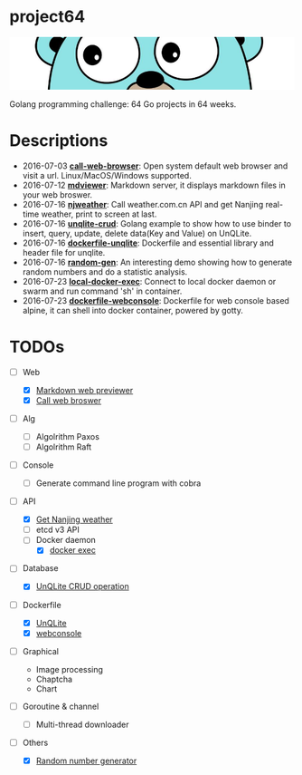 # project64
![Golang peep](https://raw.githubusercontent.com/zyfdegh/project64/master/raw/golang-peep.png)

Golang programming challenge: 64 Go projects in 64 weeks.

# Descriptions
- 2016-07-03 [**call-web-browser**][1]: Open system default web browser and visit a url. Linux/MacOS/Windows supported.
- 2016-07-12 [**mdviewer**][2]: Markdown server, it displays markdown files in your web broswer.
- 2016-07-16 [**njweather**][3]: Call weather.com.cn API and get Nanjing real-time weather, print to screen at last.
- 2016-07-16 [**unqlite-crud**][4]: Golang example to show how to use binder to insert, query, update, delete data(Key and Value) on UnQLite.
- 2016-07-16 [**dockerfile-unqlite**][5]: Dockerfile and essential library and header file for unqlite.
- 2016-07-16 [**random-gen**][6]: An interesting demo showing how to generate random numbers and do a statistic analysis. 
- 2016-07-23 [**local-docker-exec**][7]: Connect to local docker daemon or swarm and run command 'sh' in container.
- 2016-07-23 [**dockerfile-webconsole**][8]: Dockerfile for web console based alpine, it can shell into docker container, powered by gotty.

# TODOs

- [ ] Web
	- [X]  [Markdown web previewer][2]
	- [X]  [Call web broswer][1]

- [ ] Alg
	- [ ] Algolrithm Paxos
	- [ ] Algolrithm Raft
	
- [ ] Console
	- [ ] Generate command line program with cobra

- [ ] API
	- [X]  [Get Nanjing weather][3]
	- [ ] etcd v3 API
	- [ ] Docker daemon
		- [X]  [docker exec][7]
	
- [ ] Database
	- [X]  [UnQLite CRUD operation][4]
	
- [ ] Dockerfile
	- [X]  [UnQLite][5]
	- [X]  [webconsole][8]

- [ ] Graphical
	- Image processing
	- Chaptcha
	- Chart

- [ ] Goroutine & channel
	- [ ] Multi-thread downloader

- [ ] Others
	- [X]  [Random number generator][3]


[1]:https://github.com/zyfdegh/call-web-broswer
[2]:https://github.com/zyfdegh/mdviewer
[3]:https://github.com/zyfdegh/njweather
[4]:https://github.com/zyfdegh/unqlite-crud
[5]:https://github.com/zyfdegh/dockerfile-unqlite
[6]:https://github.com/zyfdegh/random-gen
[7]:https://github.com/zyfdegh/local-docker-exec
[8]:https://github.com/zyfdegh/dockerfile-webconsole
